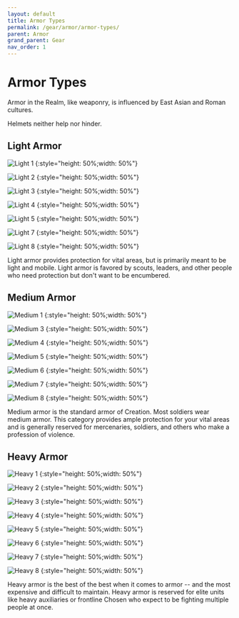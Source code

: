 ```yaml
---
layout: default
title: Armor Types
permalink: /gear/armor/armor-types/
parent: Armor
grand_parent: Gear
nav_order: 1
---
```


# Armor Types

Armor in the Realm, like weaponry, is influenced by East Asian and Roman
cultures.

Helmets neither help nor hinder.

## Light Armor

![Light 1](./../../../assets/armor_images/light-1.jpg)
{:style="height: 50%;width: 50%"}

![Light 2](./../../../assets/armor_images/light-2.jpg)
{:style="height: 50%;width: 50%"}

![Light 3](./../../../assets/armor_images/light-3.jpg)
{:style="height: 50%;width: 50%"}

![Light 4](./../../../assets/armor_images/light-4.jpg)
{:style="height: 50%;width: 50%"}

![Light 5](./../../../assets/armor_images/light-5.jpg)
{:style="height: 50%;width: 50%"}

![Light 7](./../../../assets/armor_images/light-7.jpg)
{:style="height: 50%;width: 50%"}

![Light 8](./../../../assets/armor_images/light-8.jpg)
{:style="height: 50%;width: 50%"}

Light armor provides protection for vital areas, but is primarily meant to be
light and mobile. Light armor is favored by scouts, leaders, and other people
who need protection but don't want to be encumbered.

## Medium Armor

![Medium 1](./../../../assets/armor_images/medium-1.jpg)
{:style="height: 50%;width: 50%"}

![Medium 3](./../../../assets/armor_images/medium-3.jpg)
{:style="height: 50%;width: 50%"}

![Medium 4](./../../../assets/armor_images/medium-4.jpg)
{:style="height: 50%;width: 50%"}

![Medium 5](./../../../assets/armor_images/medium-5.jpg)
{:style="height: 50%;width: 50%"}

![Medium 6](./../../../assets/armor_images/medium-6.jpg)
{:style="height: 50%;width: 50%"}

![Medium 7](./../../../assets/armor_images/medium-7.jpg)
{:style="height: 50%;width: 50%"}

![Medium 8](./../../../assets/armor_images/medium-8.jpg)
{:style="height: 50%;width: 50%"}

Medium armor is the standard armor of Creation. Most soldiers wear medium armor.
This category provides ample protection for your vital areas and is generally
reserved for mercenaries, soldiers, and others who make a profession of
violence.

## Heavy Armor

![Heavy 1](./../../../assets/armor_images/heavy-1.jpg)
{:style="height: 50%;width: 50%"}

![Heavy 2](./../../../assets/armor_images/heavy-2.jpg)
{:style="height: 50%;width: 50%"}

![Heavy 3](./../../../assets/armor_images/heavy-3.jpg)
{:style="height: 50%;width: 50%"}

![Heavy 4](./../../../assets/armor_images/heavy-4.jpg)
{:style="height: 50%;width: 50%"}

![Heavy 5](./../../../assets/armor_images/heavy-5.jpg)
{:style="height: 50%;width: 50%"}

![Heavy 6](./../../../assets/armor_images/heavy-6.jpg)
{:style="height: 50%;width: 50%"}

![Heavy 7](./../../../assets/armor_images/heavy-7.jpg)
{:style="height: 50%;width: 50%"}

![Heavy 8](./../../../assets/armor_images/heavy-8.jpg)
{:style="height: 50%;width: 50%"}

Heavy armor is the best of the best when it comes to armor -- and the most
expensive and difficult to maintain. Heavy armor is reserved for elite units
like heavy auxiliaries or frontline Chosen who expect to be fighting multiple
people at once.

